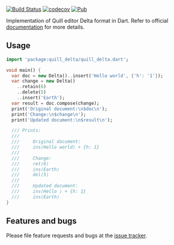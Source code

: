 [![Build Status](https://www.travis-ci.com/pulyaevskiy/quill-delta-dart.svg?branch=master)](https://www.travis-ci.com/pulyaevskiy/quill-delta-dart) [![codecov](https://codecov.io/gh/pulyaevskiy/quill-delta-dart/branch/master/graph/badge.svg)](https://codecov.io/gh/pulyaevskiy/quill-delta-dart) [![Pub](https://img.shields.io/pub/v/quill_delta.svg)](https://pub.dev/packages/quill_delta)

Implementation of Quill editor Delta format in Dart. Refer to official
[documentation][] for more details.

[documentation]: https://quilljs.com/docs/delta/

## Usage

```dart
import 'package:quill_delta/quill_delta.dart';

void main() {
  var doc = new Delta()..insert('Hello world', {'h': '1'});
  var change = new Delta()
    ..retain(6)
    ..delete(5)
    ..insert('Earth');
  var result = doc.compose(change);
  print('Original document:\n$doc\n');
  print('Change:\n$change\n');
  print('Updated document:\n$result\n');

  /// Prints:
  ///
  ///     Original document:
  ///     ins⟨Hello world⟩ + {h: 1}
  ///
  ///     Change:
  ///     ret⟨6⟩
  ///     ins⟨Earth⟩
  ///     del⟨5⟩
  ///
  ///     Updated document:
  ///     ins⟨Hello ⟩ + {h: 1}
  ///     ins⟨Earth⟩
}
```

## Features and bugs

Please file feature requests and bugs at the [issue tracker][tracker].

[tracker]: https://github.com/pulyaevskiy/quill-delta-dart/issues

